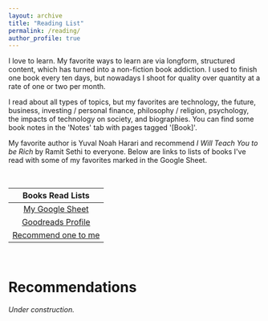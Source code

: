 ```yaml
---
layout: archive
title: "Reading List"
permalink: /reading/
author_profile: true
---
```


I love to learn.  My favorite ways to learn are via longform, structured content, which has turned into a non-fiction book addiction.  I used to finish one book every ten days, but nowadays I shoot for quality over quantity at a rate of one or two per month.  

I read about all types of topics, but my favorites are technology, the future, business, investing / personal finance, philosophy / religion, psychology, the impacts of technology on society, and biographies.  You can find some book notes in the 'Notes' tab with pages tagged '[Book]'.

My favorite author is Yuval Noah Harari and recommend *I Will Teach You to be Rich* by Ramit Sethi to everyone.  Below are links to lists of books I've read with some of my favorites marked in the Google Sheet.

<br/>

| Books Read Lists |
| :---------------: |
| [My Google Sheet](https://docs.google.com/spreadsheets/d/17A24fQ1XdUp2v6AdZdQ4xA1zjyRRYWBqQAuxYkNayWA/edit?usp=sharing) |
| [Goodreads Profile](https://goodreads.com/jordan-pierre) |
| [Recommend one to me](https://docs.google.com/forms/d/e/1FAIpQLSfDnLkKZaI9aZUdRcNEx6FuuJmmPjM3Q8rUJYIL6rPag52VRw/viewform?usp=sf_link) |

<br/>

# Recommendations

*Under construction.*

